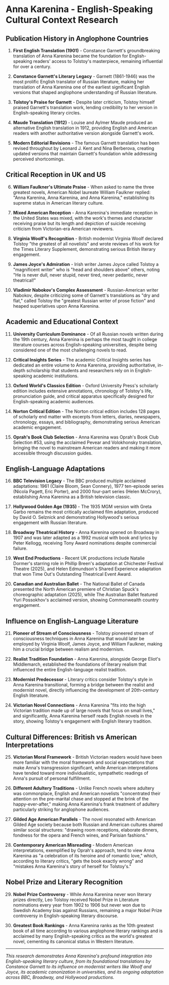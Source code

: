 # Anna Karenina - English-Speaking Cultural Context Research

## Publication History in Anglophone Countries

1. **First English Translation (1901)** - Constance Garnett's groundbreaking translation of Anna Karenina became the foundation for English-speaking readers' access to Tolstoy's masterpiece, remaining influential for over a century.

2. **Constance Garnett's Literary Legacy** - Garnett (1861-1946) was the most prolific English translator of Russian literature, making her translation of Anna Karenina one of the earliest significant English versions that shaped anglophone understanding of Russian literature.

3. **Tolstoy's Praise for Garnett** - Despite later criticism, Tolstoy himself praised Garnett's translation work, lending credibility to her version in English-speaking literary circles.

4. **Maude Translation (1912)** - Louise and Aylmer Maude produced an alternative English translation in 1912, providing English and American readers with another authoritative version alongside Garnett's work.

5. **Modern Editorial Revisions** - The famous Garnett translation has been revised throughout by Leonard J. Kent and Nina Berberova, creating updated versions that maintain Garnett's foundation while addressing perceived shortcomings.

## Critical Reception in UK and US

6. **William Faulkner's Ultimate Praise** - When asked to name the three greatest novels, American Nobel laureate William Faulkner replied: "Anna Karenina, Anna Karenina, and Anna Karenina," establishing its supreme status in American literary culture.

7. **Mixed American Reception** - Anna Karenina's immediate reception in the United States was mixed, with the work's themes and character receiving praise but its length and depiction of suicide receiving criticism from Victorian-era American reviewers.

8. **Virginia Woolf's Recognition** - British modernist Virginia Woolf declared Tolstoy "the greatest of all novelists" and wrote reviews of his work for the Times Literary Supplement, demonstrating serious British literary engagement.

9. **James Joyce's Admiration** - Irish writer James Joyce called Tolstoy a "magnificent writer" who is "head and shoulders above" others, noting "He is never dull, never stupid, never tired, never pedantic, never theatrical!"

10. **Vladimir Nabokov's Complex Assessment** - Russian-American writer Nabokov, despite criticizing some of Garnett's translations as "dry and flat," called Tolstoy the "greatest Russian writer of prose fiction" and heaped superlatives upon Anna Karenina.

## Academic and Educational Context

11. **University Curriculum Dominance** - Of all Russian novels written during the 19th century, Anna Karenina is perhaps the most taught in college literature courses across English-speaking universities, despite being considered one of the most challenging novels to read.

12. **Critical Insights Series** - The academic Critical Insights series has dedicated an entire volume to Anna Karenina, providing authoritative, in-depth scholarship that students and researchers rely on in English-speaking academic institutions.

13. **Oxford World's Classics Edition** - Oxford University Press's scholarly edition includes extensive annotations, chronology of Tolstoy's life, pronunciation guide, and critical apparatus specifically designed for English-speaking academic audiences.

14. **Norton Critical Edition** - The Norton critical edition includes 128 pages of scholarly end matter with excerpts from letters, diaries, newspapers, chronology, essays, and bibliography, demonstrating serious American academic engagement.

15. **Oprah's Book Club Selection** - Anna Karenina was Oprah's Book Club Selection #53, using the acclaimed Pevear and Volokhonsky translation, bringing the novel to mainstream American readers and making it more accessible through discussion guides.

## English-Language Adaptations

16. **BBC Television Legacy** - The BBC produced multiple acclaimed adaptations: 1961 (Claire Bloom, Sean Connery), 1977 ten-episode series (Nicola Pagett, Eric Porter), and 2000 four-part series (Helen McCrory), establishing Anna Karenina as a British television classic.

17. **Hollywood Golden Age (1935)** - The 1935 MGM version with Greta Garbo remains the most critically acclaimed film adaptation, produced by David O. Selznick and demonstrating Hollywood's serious engagement with Russian literature.

18. **Broadway Theatrical History** - Anna Karenina opened on Broadway in 1907 and was later adapted as a 1992 musical with book and lyrics by Peter Kellogg, receiving Tony Award nominations despite commercial failure.

19. **West End Productions** - Recent UK productions include Natalie Dormer's starring role in Phillip Breen's adaptation at Chichester Festival Theatre (2025), and Helen Edmundson's Shared Experience adaptation that won Time Out's Outstanding Theatrical Event Award.

20. **Canadian and Australian Ballet** - The National Ballet of Canada presented the North American premiere of Christian Spuck's choreographic adaptation (2025), while The Australian Ballet featured Yuri Possokhov's acclaimed version, showing Commonwealth country engagement.

## Influence on English-Language Literature

21. **Pioneer of Stream of Consciousness** - Tolstoy pioneered stream of consciousness techniques in Anna Karenina that would later be employed by Virginia Woolf, James Joyce, and William Faulkner, making him a crucial bridge between realism and modernism.

22. **Realist Tradition Foundation** - Anna Karenina, alongside George Eliot's Middlemarch, established the foundations of literary realism that influenced the entire English-language realist tradition.

23. **Modernist Predecessor** - Literary critics consider Tolstoy's style in Anna Karenina transitional, forming a bridge between the realist and modernist novel, directly influencing the development of 20th-century English literature.

24. **Victorian Novel Connections** - Anna Karenina "fits into the high Victorian tradition made up of large novels that focus on small lives," and significantly, Anna Karenina herself reads English novels in the story, showing Tolstoy's engagement with English literary tradition.

## Cultural Differences: British vs American Interpretations

25. **Victorian Moral Framework** - British Victorian readers would have been more familiar with the moral framework and social expectations that make Anna's transgression significant, while American interpretations have tended toward more individualistic, sympathetic readings of Anna's pursuit of personal fulfillment.

26. **Different Adultery Traditions** - Unlike French novels where adultery was commonplace, English and American novelists "concentrated their attention on the pre-marital chase and stopped at the brink of the happy-ever-after," making Anna Karenina's frank treatment of adultery particularly striking for anglophone audiences.

27. **Gilded Age American Parallels** - The novel resonated with American Gilded Age society because both Russian and American cultures shared similar social structures: "drawing room receptions, elaborate dinners, fondness for the opera and French wines, and Parisian fashions."

28. **Contemporary American Misreading** - Modern American interpretations, exemplified by Oprah's approach, tend to view Anna Karenina as "a celebration of its heroine and of romantic love," which, according to literary critics, "gets the book exactly wrong" and "mistakes Anna Karenina's story of herself for Tolstoy's."

## Nobel Prize and Literary Recognition

29. **Nobel Prize Controversy** - While Anna Karenina never won literary prizes directly, Leo Tolstoy received Nobel Prize in Literature nominations every year from 1902 to 1906 but never won due to Swedish Academy bias against Russians, remaining a major Nobel Prize controversy in English-speaking literary discourse.

30. **Greatest Book Rankings** - Anna Karenina ranks as the 10th greatest book of all time according to various anglophone literary rankings and is acclaimed by many English-speaking critics as the world's greatest novel, cementing its canonical status in Western literature.

---

*This research demonstrates Anna Karenina's profound integration into English-speaking literary culture, from its foundational translations by Constance Garnett to its influence on modernist writers like Woolf and Joyce, its academic canonization in universities, and its ongoing adaptation across BBC, Broadway, and Hollywood productions.*